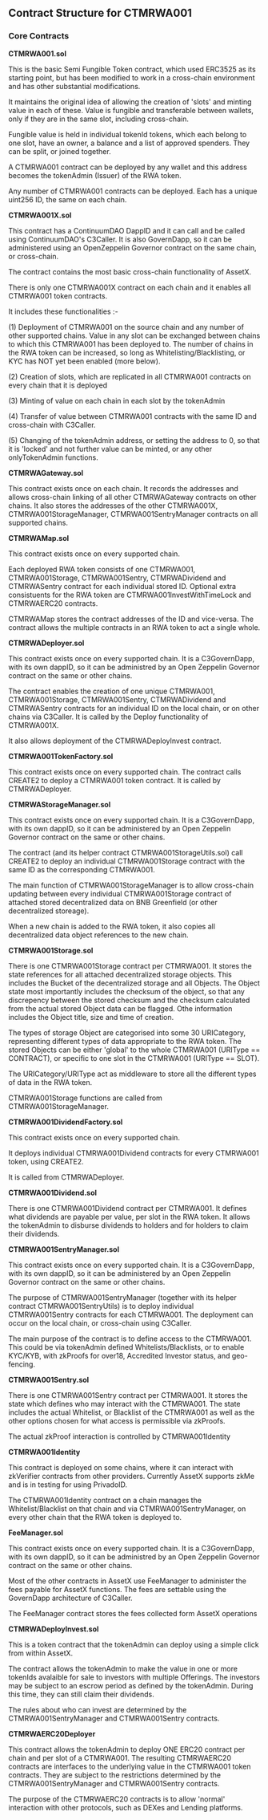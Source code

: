## Contract Structure for CTMRWA001

### Core Contracts

**CTMRWA001.sol**

This is the basic Semi Fungible Token contract, which used ERC3525 as its starting point, but has been modified to work in a cross-chain environment and has other substantial modifications.

It maintains the original idea of allowing the creation of 'slots' and minting value in each of these. Value is fungible and transferable between wallets, only if they are in the same slot, including cross-chain.

Fungible value is held in individual tokenId tokens, which each belong to one slot, have an owner, a balance and a list of approved spenders. They can be split, or joined together.

A CTMRWA001 contract can be deployed by any wallet and this address becomes the tokenAdmin (Issuer) of the RWA token.

Any number of CTMRWA001 contracts can be deployed. Each has a unique uint256 ID, the same on each chain.


**CTMRWA001X.sol**

This contract has a ContinuumDAO DappID and it can call and be called using ContinuumDAO's C3Caller. It is also GovernDapp, so it can be administered using an OpenZeppelin Governor contract on the same chain, or cross-chain.

The contract contains the most basic cross-chain functionality of AssetX. 

There is only one CTMRWA001X contract on each chain and it enables all CTMRWA001 token contracts.

It includes these functionalities :-

(1) Deployment of CTMRWA001 on the source chain and any number of other supported chains. Value in any slot can be exchanged between chains to which this CTMRWA001 has been deployed to. The number of chains in the RWA token can be increased, so long as Whitelisting/Blacklisting, or KYC has NOT yet been enabled (more below).

(2) Creation of slots, which are replicated in all CTMRWA001 contracts on every chain that it is deployed

(3) Minting of value on each chain in each slot by the tokenAdmin

(4) Transfer of value between CTMRWA001 contracts with the same ID and cross-chain with C3Caller.

(5) Changing of the tokenAdmin address, or setting the address to 0, so that it is 'locked' and not further value can be minted, or any other onlyTokenAdmin functions.


**CTMRWAGateway.sol**

This contract exists once on each chain. It records the addresses and allows cross-chain linking of all other CTMRWAGateway contracts on other chains. It also stores the addresses of the other CTMRWA001X, CTMRWA001StorageManager, CTMRWA001SentryManager contracts on all supported chains.


**CTMRWAMap.sol**

This contract exists once on every supported chain. 

Each deployed RWA token consists of one CTMRWA001, CTMRWA001Storage, CTMRWA001Sentry, CTMRWADividend and CTMRWASentry contract for each individual stored ID. Optional extra consistuents for the RWA token are CTMRWA001InvestWithTimeLock and CTMRWAERC20 contracts.

CTMRWAMap stores the contract addresses of the ID and vice-versa. The contract allows the multiple contracts in an RWA token to act a single whole.


**CTMRWADeployer.sol**

This contract exists once on every supported chain. It is a C3GovernDapp, with its own dappID, so it can be administred by an Open Zeppelin Governor contract on the same or other chains.

The contract enables the creation of one unique CTMRWA001, CTMRWA001Storage, CTMRWA001Sentry, CTMRWADividend and CTMRWASentry contracts for an individual ID on the local chain, or on other chains via C3Caller. It is called by the Deploy functionality of CTMRWA001X.

It also allows deployment of the CTMRWADeployInvest contract.


**CTMRWA001TokenFactory.sol**

This contract exists once on every supported chain. The contract calls CREATE2 to deploy a CTMRWA001 token contract. It is called by CTMRWADeployer.


**CTMRWAStorageManager.sol**

This contract exists once on every supported chain. It is a C3GovernDapp, with its own dappID, so it can be administered by an Open Zeppelin Governor contract on the same or other chains.

The contract (and its helper contract CTMRWA001StorageUtils.sol) call CREATE2 to deploy an individual CTMRWA001Storage contract with the same ID as the corresponding CTMRWA001.

The main function of CTMRWA001StorageManager is to allow cross-chain updating between every individual CTMRWA001Storage contract of attached stored decentralized data on BNB Greenfield (or other decentralized storeage).

When a new chain is added to the RWA token, it also copies all decentralized data object references to the new chain.


**CTMRWA001Storage.sol**

There is one CTMRWA001Storage contract per CTMRWA001. It stores the state references for all attached decentralized storage objects. This includes the Bucket of the decentralized storage and all Objects. The Object state most importantly includes the checksum of the object, so that any discrepency between the stored checksum and the checksum calculated from the actual stored Object data can be flagged. Othe information includes the Object title, size and time of creation.

The types of storage Object are categorised into some 30 URICategory, representing different types of data appropriate to the RWA token. The stored Objects can be either 'global' to the whole CTMRWA001 (URIType == CONTRACT), or specific to one slot in the CTMRWA001 (URIType == SLOT).

The URICategory/URIType act as middleware to store all the different types of data in the RWA token.

CTMRWA001Storage functions are called from CTMRWA001StorageManager.


**CTMRWA001DividendFactory.sol**

This contract exists once on every supported chain.

It deploys individual CTMRWA001Dividend contracts for every CTMRWA001 token, using CREATE2.

It is called from CTMRWADeployer.


**CTMRWA001Dividend.sol**

There is one CTMRWA001Dividend contract per CTMRWA001. It defines what dividends are payable per value, per slot in the RWA token. It allows the tokenAdmin to disburse dividends to holders and for holders to claim their dividends.


**CTMRWA001SentryManager.sol**

This contract exists once on every supported chain. It is a C3GovernDapp, with its own dappID, so it can be administered by an Open Zeppelin Governor contract on the same or other chains.

The purpose of CTMRWA001SentryManager (together with its helper contract CTMRWA001SentryUtils) is to deploy individual CTMRWA001Sentry contracts for each CTMRWA001. The deployment can occur on the local chain, or cross-chain using C3Caller.

The main purpose of the contract is to define access to the CTMRWA001. This could be via tokenAdmin defined Whitelists/Blacklists, or to enable KYC/KYB, with zkProofs for over18, Accredited Investor status, and geo-fencing.


**CTMRWA001Sentry.sol**

There is one CTMRWA001Sentry contract per CTMRWA001. It stores the state which defines who may interact with the CTMRWA001. The state includes the actual Whitelist, or Blacklist of the CTMRWA001 as well as the other options chosen for what access is permissible via zkProofs.

The actual zkProof interaction is controlled by CTMRWA001Identity


**CTMRWA001Identity**

This contract is deployed on some chains, where it can interact with zkVerifier contracts from other providers. Currently AssetX supports zkMe and is in testing for using PrivadoID.

The CTMRWA001Identity contract on a chain manages the Whitelist/Blacklist on that chain and via CTMRWA001SentryManager, on every other chain that the RWA token is deployed to.


**FeeManager.sol**

This contract exists once on every supported chain. It is a C3GovernDapp, with its own dappID, so it can be administred by an Open Zeppelin Governor contract on the same or other chains.

Most of the other contracts in AssetX use FeeManager to administer the fees payable for AssetX functions. The fees are settable using the GovernDapp architecture of C3Caller.

The FeeManager contract stores the fees collected form AssetX operations


**CTMRWADeployInvest.sol**

This is a token contract that the tokenAdmin can deploy using a simple click from within AssetX.

The contract allows the tokenAdmin to make the value in one or more tokenIds avalaible for sale to investors with multiple Offerings. The investors may be subject to an escrow period as defined by the tokenAdmin. During this time, they can still claim their dividends.

The rules about who can invest are determined by the CTMRWA001SentryManager and CTMRWA001Sentry contracts.


**CTMRWAERC20Deployer**

This contract allows the tokenAdmin to deploy ONE ERC20 contract per chain and per slot of a CTMRWA001. The resulting CTMRWAERC20 contracts are interfaces to the underlying value in the CTMRWA001 token contracts. They are subject to the restrictions determined by the CTMRWA001SentryManager and CTMRWA001Sentry contracts.

The purpose of the CTMRWAERC20 contracts is to allow 'normal' interaction with other protocols, such as DEXes and Lending platforms.
